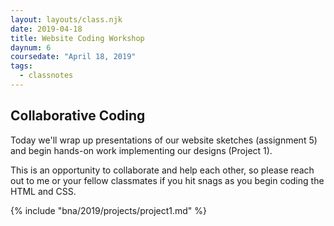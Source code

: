 ```yaml
---
layout: layouts/class.njk
date: 2019-04-18
title: Website Coding Workshop
daynum: 6
coursedate: "April 18, 2019"
tags:
  - classnotes
---
```


## Collaborative Coding

Today we'll wrap up presentations of our website sketches (assignment 5) and begin hands-on work implementing our designs (Project 1).

This is an opportunity to collaborate and help each other, so please reach out to me or your fellow classmates if you hit snags as you begin coding the HTML and CSS.

{% include "bna/2019/projects/project1.md" %}

